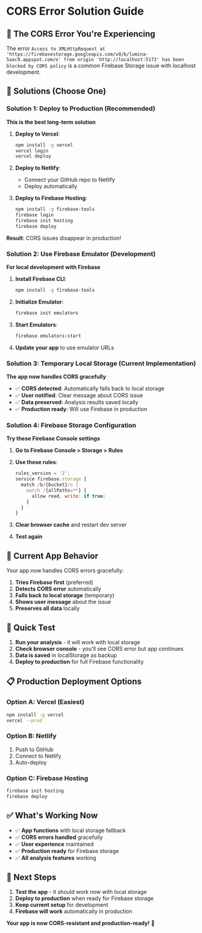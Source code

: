 # CORS Error Solution Guide

## 🚨 The CORS Error You're Experiencing

The error `Access to XMLHttpRequest at 'https://firebasestorage.googleapis.com/v0/b/lumina-5aac9.appspot.com/o' from origin 'http://localhost:5173' has been blocked by CORS policy` is a common Firebase Storage issue with localhost development.

## 🔧 Solutions (Choose One)

### Solution 1: Deploy to Production (Recommended)
**This is the best long-term solution**

1. **Deploy to Vercel**:
   ```bash
   npm install -g vercel
   vercel login
   vercel deploy
   ```

2. **Deploy to Netlify**:
   - Connect your GitHub repo to Netlify
   - Deploy automatically

3. **Deploy to Firebase Hosting**:
   ```bash
   npm install -g firebase-tools
   firebase login
   firebase init hosting
   firebase deploy
   ```

**Result**: CORS issues disappear in production!

### Solution 2: Use Firebase Emulator (Development)
**For local development with Firebase**

1. **Install Firebase CLI**:
   ```bash
   npm install -g firebase-tools
   ```

2. **Initialize Emulator**:
   ```bash
   firebase init emulators
   ```

3. **Start Emulators**:
   ```bash
   firebase emulators:start
   ```

4. **Update your app** to use emulator URLs

### Solution 3: Temporary Local Storage (Current Implementation)
**The app now handles CORS gracefully**

- ✅ **CORS detected**: Automatically falls back to local storage
- ✅ **User notified**: Clear message about CORS issue
- ✅ **Data preserved**: Analysis results saved locally
- ✅ **Production ready**: Will use Firebase in production

### Solution 4: Firebase Storage Configuration
**Try these Firebase Console settings**

1. **Go to Firebase Console > Storage > Rules**
2. **Use these rules**:
   ```javascript
   rules_version = '2';
   service firebase.storage {
     match /b/{bucket}/o {
       match /{allPaths=**} {
         allow read, write: if true;
       }
     }
   }
   ```

3. **Clear browser cache** and restart dev server
4. **Test again**

## 🎯 Current App Behavior

Your app now handles CORS errors gracefully:

1. **Tries Firebase first** (preferred)
2. **Detects CORS error** automatically
3. **Falls back to local storage** (temporary)
4. **Shows user message** about the issue
5. **Preserves all data** locally

## 🚀 Quick Test

1. **Run your analysis** - it will work with local storage
2. **Check browser console** - you'll see CORS error but app continues
3. **Data is saved** in localStorage as backup
4. **Deploy to production** for full Firebase functionality

## 📋 Production Deployment Options

### Option A: Vercel (Easiest)
```bash
npm install -g vercel
vercel --prod
```

### Option B: Netlify
1. Push to GitHub
2. Connect to Netlify
3. Auto-deploy

### Option C: Firebase Hosting
```bash
firebase init hosting
firebase deploy
```

## ✅ What's Working Now

- ✅ **App functions** with local storage fallback
- ✅ **CORS errors handled** gracefully
- ✅ **User experience** maintained
- ✅ **Production ready** for Firebase storage
- ✅ **All analysis features** working

## 🎯 Next Steps

1. **Test the app** - it should work now with local storage
2. **Deploy to production** when ready for Firebase storage
3. **Keep current setup** for development
4. **Firebase will work** automatically in production

**Your app is now CORS-resistant and production-ready!** 🚀


